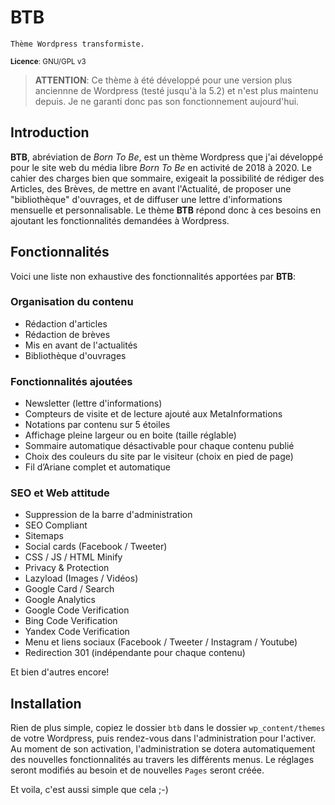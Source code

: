 # BTB
`Thème Wordpress transformiste.`

<small>**Licence**: GNU/GPL v3</small>

> **ATTENTION**: Ce thème à été développé pour une version plus anciennne de Wordpress (testé jusqu'à la 5.2) et n'est plus maintenu
> depuis. Je ne garanti donc pas son fonctionnement aujourd'hui.



## Introduction
**BTB**, abréviation de *Born To Be*, est un thème Wordpress que j'ai développé pour le site web du média libre *Born To Be* en activité de 2018 à 2020. Le cahier des charges bien que sommaire, exigeait la possibilité de rédiger des Articles, des Brèves, de mettre en avant l'Actualité, de proposer une "bibliothèque" d'ouvrages, et de diffuser une lettre d'informations mensuelle et personnalisable.
Le thème **BTB** répond donc à ces besoins en ajoutant les fonctionnalités demandées à Wordpress.

## Fonctionnalités
Voici une liste non exhaustive des fonctionnalités apportées par **BTB**:

### Organisation du contenu

 - Rédaction d'articles
 - Rédaction de brèves
 - Mis en avant de l'actualités
 - Bibliothèque d'ouvrages

### Fonctionnalités ajoutées

 - Newsletter (lettre d'informations)
 - Compteurs de visite et de lecture ajouté aux MetaInformations
 - Notations par contenu sur 5 étoiles
 - Affichage pleine largeur ou en boite (taille réglable)
 - Sommaire automatique désactivable pour chaque contenu publié
 - Choix des couleurs du site par le visiteur (choix en pied de page)
 - Fil d’Ariane complet et automatique

### SEO et Web attitude

 - Suppression de la barre d'administration
 - SEO Compliant
 - Sitemaps
 - Social cards (Facebook / Tweeter)
 - CSS / JS / HTML Minify
 - Privacy & Protection
 - Lazyload (Images / Vidéos)
 - Google Card / Search
 - Google Analytics
 - Google Code Verification
 - Bing Code Verification
 - Yandex Code Verification
 - Menu et liens sociaux (Facebook / Tweeter / Instagram / Youtube)
 - Redirection 301 (indépendante pour chaque contenu)

Et bien d'autres encore!

## Installation
Rien de plus simple, copiez le dossier `btb` dans le dossier `wp_content/themes` de votre Wordpress, puis rendez-vous dans l'administration pour l'activer.
Au moment de son activation, l'administration se dotera automatiquement des nouvelles fonctionnalités au travers les différents menus. Le réglages seront modifiés au besoin et de nouvelles `Pages` seront créée.

Et voila, c'est aussi simple que cela ;-)

